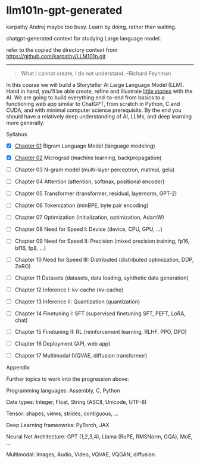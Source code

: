# llm101n-gpt-generated

karpathy Andrej maybe too busy. Learn by doing, rather than waiting.

chatgpt-generated context for studying Large language model.

refer to the copied the directory context from https://github.com/karpathy/LLM101n.git

---

> What I cannot create, I do not understand. -Richard Feynman

In this course we will build a Storyteller AI Large Language Model (LLM). Hand in hand, you'll be able create, refine and illustrate [little stories](https://huggingface.co/datasets/roneneldan/TinyStories) with the AI. We are going to build everything end-to-end from basics to a functioning web app similar to ChatGPT, from scratch in Python, C and CUDA, and with minimal computer science prerequisits. By the end you should have a relatively deep understanding of AI, LLMs, and deep learning more generally.

Syllabus

- [x] [Chapter 01](./ch01/ch01%20Bigram%20Language%20Model.md) Bigram Language Model (language modeling)

- [x] [Chapter 02](./ch02/ch02.md) Micrograd (machine learning, backpropagation)

- [ ] Chapter 03 N-gram model (multi-layer perceptron, matmul, gelu)

- [ ] Chapter 04 Attention (attention, softmax, positional encoder)

- [ ] Chapter 05 Transformer (transformer, residual, layernorm, GPT-2)

- [ ] Chapter 06 Tokenization (minBPE, byte pair encoding)

- [ ] Chapter 07 Optimization (initialization, optimization, AdamW)

- [ ] Chapter 08 Need for Speed I: Device (device, CPU, GPU, ...)

- [ ] Chapter 09 Need for Speed II: Precision (mixed precision training, fp16, bf16, fp8, ...)

- [ ] Chapter 10 Need for Speed III: Distributed (distributed optimization, DDP, ZeRO)

- [ ] Chapter 11 Datasets (datasets, data loading, synthetic data generation)

- [ ] Chapter 12 Inference I: kv-cache (kv-cache)

- [ ] Chapter 13 Inference II: Quantization (quantization)

- [ ] Chapter 14 Finetuning I: SFT (supervised finetuning SFT, PEFT, LoRA, chat)

- [ ] Chapter 15 Finetuning II: RL (reinforcement learning, RLHF, PPO, DPO)

- [ ] Chapter 16 Deployment (API, web app)

- [ ] Chapter 17 Multimodal (VQVAE, diffusion transformer)

Appendix

Further topics to work into the progression above:

Programming languages: Assembly, C, Python

Data types: Integer, Float, String (ASCII, Unicode, UTF-8)

Tensor: shapes, views, strides, contiguous, ...

Deep Learning frameowrks: PyTorch, JAX

Neural Net Architecture: GPT (1,2,3,4), Llama (RoPE, RMSNorm, GQA), MoE, ...

Multimodal: Images, Audio, Video, VQVAE, VQGAN, diffusion


